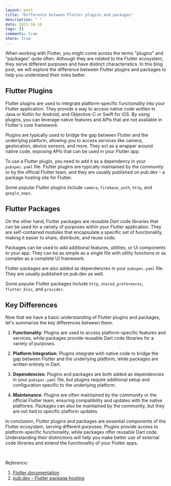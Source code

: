 ```yaml
---
layout: post
title: "Difference between Flutter plugins and packages"
description: " "
date: 2023-10-16
tags: []
comments: true
share: true
---
```


When working with Flutter, you might come across the terms "plugins" and "packages" quite often. Although they are related to the Flutter ecosystem, they serve different purposes and have distinct characteristics. In this blog post, we will explore the difference between Flutter plugins and packages to help you understand their roles better.

## Flutter Plugins

Flutter plugins are used to integrate platform-specific functionality into your Flutter application. They provide a way to access native code written in Java or Kotlin for Android, and Objective-C or Swift for iOS. By using plugins, you can leverage native features and APIs that are not available in Flutter's core framework.

Plugins are typically used to bridge the gap between Flutter and the underlying platform, allowing you to access services like camera, geolocation, device sensors, and more. They act as a wrapper around native code, exposing APIs that can be used in your Flutter app.

To use a Flutter plugin, you need to add it as a dependency in your `pubspec.yaml` file. Flutter plugins are typically maintained by the community or by the official Flutter team, and they are usually published on pub.dev - a package hosting site for Flutter.

Some popular Flutter plugins include `camera`, `firebase_auth`, `http`, and `google_maps`.

## Flutter Packages

On the other hand, Flutter packages are reusable Dart code libraries that can be used for a variety of purposes within your Flutter application. They are self-contained modules that encapsulate a specific set of functionality, making it easier to share, distribute, and reuse code.

Packages can be used to add additional features, utilities, or UI components to your app. They can be as simple as a single file with utility functions or as complex as a complete UI framework.

Flutter packages are also added as dependencies in your `pubspec.yaml` file. They are usually published on pub.dev as well.

Some popular Flutter packages include `http`, `shared_preferences`, `flutter_bloc`, and `provider`.

## Key Differences 

Now that we have a basic understanding of Flutter plugins and packages, let's summarize the key differences between them:

1. **Functionality**: Plugins are used to access platform-specific features and services, while packages provide reusable Dart code libraries for a variety of purposes.

2. **Platform Integration**: Plugins integrate with native code to bridge the gap between Flutter and the underlying platform, while packages are written entirely in Dart.

3. **Dependencies**: Plugins and packages are both added as dependencies in your `pubspec.yaml` file, but plugins require additional setup and configuration specific to the underlying platform.

4. **Maintenance**: Plugins are often maintained by the community or the official Flutter team, ensuring compatibility and updates with the native platforms. Packages can also be maintained by the community, but they are not tied to specific platform updates.

In conclusion, Flutter plugins and packages are essential components of the Flutter ecosystem, serving different purposes. Plugins provide access to platform-specific functionality, while packages offer reusable Dart code. Understanding their distinctions will help you make better use of external code libraries and extend the functionality of your Flutter apps.

<br>

*Reference:*
1. [Flutter documentation](https://flutter.dev/docs/development/packages-and-plugins)
2. [pub.dev - Flutter package hosting](https://pub.dev/)